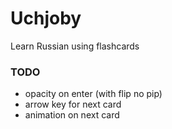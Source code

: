 # Uchjoby

Learn Russian using flashcards


### TODO
* opacity on enter (with flip no pip)
* arrow key for next card
* animation on next card



